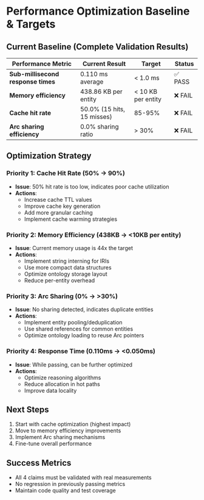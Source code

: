 # Performance Optimization Baseline & Targets

## Current Baseline (Complete Validation Results)

| Performance Metric | Current Result | Target | Status |
|-------------------|----------------|---------|---------|
| **Sub-millisecond response times** | 0.110 ms average | < 1.0 ms | ✅ PASS |
| **Memory efficiency** | 438.86 KB per entity | < 10 KB per entity | ❌ FAIL |
| **Cache hit rate** | 50.0% (15 hits, 15 misses) | 85-95% | ❌ FAIL |
| **Arc sharing efficiency** | 0.0% sharing ratio | > 30% | ❌ FAIL |

## Optimization Strategy

### Priority 1: Cache Hit Rate (50% → 90%)
- **Issue**: 50% hit rate is too low, indicates poor cache utilization
- **Actions**: 
  - Increase cache TTL values
  - Improve cache key generation
  - Add more granular caching
  - Implement cache warming strategies

### Priority 2: Memory Efficiency (438KB → <10KB per entity)
- **Issue**: Current memory usage is 44x the target
- **Actions**:
  - Implement string interning for IRIs
  - Use more compact data structures
  - Optimize ontology storage layout
  - Reduce per-entity overhead

### Priority 3: Arc Sharing (0% → >30%)
- **Issue**: No sharing detected, indicates duplicate entities
- **Actions**:
  - Implement entity pooling/deduplication
  - Use shared references for common entities
  - Optimize ontology loading to reuse Arc pointers

### Priority 4: Response Time (0.110ms → <0.050ms)
- **Issue**: While passing, can be further optimized
- **Actions**:
  - Optimize reasoning algorithms
  - Reduce allocation in hot paths
  - Improve data locality

## Next Steps
1. Start with cache optimization (highest impact)
2. Move to memory efficiency improvements
3. Implement Arc sharing mechanisms
4. Fine-tune overall performance

## Success Metrics
- All 4 claims must be validated with real measurements
- No regression in previously passing metrics
- Maintain code quality and test coverage